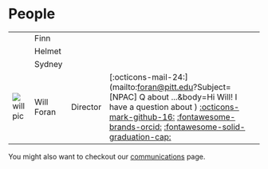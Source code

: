 # People
| | | | |
|--|--|--|--|
| | Finn   | | |
| | Helmet | | |
| | Sydney | | |
| ![will pic](https://secure.gravatar.com/avatar/3fed911ae9175eaf6c4e4ec51de7e6ac?size=125')| Will Foran | Director | [:octicons-mail-24:](mailto:foran@pitt.edu?Subject=[NPAC] Q about ...&body=Hi Will! I have a question about ) [:octicons-mark-github-16:](https://github.com/WillForan) [:fontawesome-brands-orcid:](https://orcid.org/0000-0001-7491-9798) [:fontawesome-solid-graduation-cap:](https://scholar.google.com/citations?user=PzX6F5oAAAAJ) |


You might also want to checkout our [communications](/communications) page.

